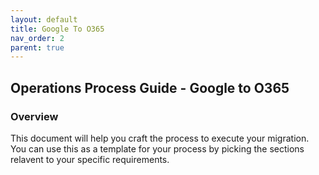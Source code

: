 ```yaml
---
layout: default
title: Google To O365
nav_order: 2
parent: true
---
```


## Operations Process Guide - Google to O365

### Overview

This document will help you craft the process to execute your migration. You can use this as a template for your process by picking the sections relavent to your specific requirements. 
